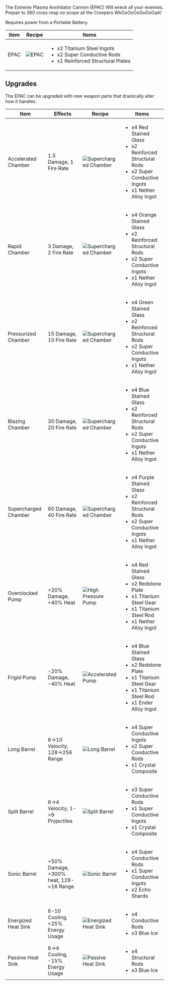 The Extreme Plasma Annihilator Cannon (EPAC) Will wreck all your enemies. Prepair to 360 cross-map no scope all the Creepers WhOoOoOoOoOoOaA!

Requires power from a Portable Battery.


| Item | Recipe | Items |
|------|--------|-------|
| EPAC| ![EPAC](https://cdn.discordapp.com/attachments/739536694398812230/879727728381808710/plasma_weapon.png) | <ul><li>x2 Titanium Steel Ingots</li><li>x2 Super Conductive Rods</li><li>x1 Reinforced Structural Plates</li></ul> |

## Upgrades

The EPAC can be upgraded with new weapon parts that drastically alter how it handles.


| Item | Effects | Recipe | Items |
|------|---------|--------|-------|
| Accelerated Chamber | 1.5 Damage, 1 Fire Rate | ![Supercharged Chamber](https://cdn.discordapp.com/attachments/739536694398812230/1001992125245825115/accelerateed_chamber.png) | <ul><li>x4 Red Stained Glass</li><li>x2 Reinforced Structural Rods</li><li>x2 Super Conductive Ingots</li><li>x1 Nether Alloy Ingot</li></ul> |
| Rapid Chamber | 3 Damage, 2 Fire Rate | ![Supercharged Chamber](https://cdn.discordapp.com/attachments/739536694398812230/1001992125627510856/rapid_chamber.png) | <ul><li>x4 Orange Stained Glass</li><li>x2 Reinforced Structural Rods</li><li>x2 Super Conductive Ingots</li><li>x1 Nether Alloy Ingot</li></ul> |
| Pressurized Chamber | 15 Damage, 10 Fire Rate | ![Supercharged Chamber](https://cdn.discordapp.com/attachments/739536694398812230/1001992126105649182/pressurized_chamber.png) | <ul><li>x4 Green Stained Glass</li><li>x2 Reinforced Structural Rods</li><li>x2 Super Conductive Ingots</li><li>x1 Nether Alloy Ingot</li></ul> |
| Blazing Chamber | 30 Damage, 20 Fire Rate | ![Supercharged Chamber](https://cdn.discordapp.com/attachments/739536694398812230/1001992126642540586/blazing_chamber.png) | <ul><li>x4 Blue Stained Glass</li><li>x2 Reinforced Structural Rods</li><li>x2 Super Conductive Ingots</li><li>x1 Nether Alloy Ingot</li></ul> |
| Supercharged Chamber | 60 Damage, 40 Fire Rate | ![Supercharged Chamber](https://cdn.discordapp.com/attachments/739536694398812230/1001992127196172349/supercharged_chamber.png) | <ul><li>x4 Purple Stained Glass</li><li>x2 Reinforced Structural Rods</li><li>x2 Super Conductive Ingots</li><li>x1 Nether Alloy Ingot</li></ul> |
| Overclocked Pump | +20% Damage, +40% Heat | ![High Pressure Pump](https://cdn.discordapp.com/attachments/739536694398812230/879728571055243274/high_pressure_pump.png) | <ul><li>x4 Red Stained Glass</li><li>x2 Redstone Plate</li><li>x1 Titanium Steel Gear</li><li>x1 Titanium Steel Rod</li><li>x1 Nether Alloy Ingot</li></ul> |
| Frigid Pump | -20% Damage, -40% Heat | ![Accelerated Pump](https://cdn.discordapp.com/attachments/739536694398812230/879728223469072414/accelerated_pump.png) | <ul><li>x4 Blue Stained Glass</li><li>x2 Redstone Plate</li><li>x1 Titanium Steel Gear</li><li>x1 Titanium Steel Rod</li><li>x1 Ender Alloy Ingot</li></ul> |
| Long Barrel | 6->10 Velocity, 128->256 Range |![Long Barrel](https://cdn.discordapp.com/attachments/739536694398812230/879728607210115153/long_barrel.png) | <ul><li>x4 Super Conductive Ingots</li><li>x2 Super Conductive Rods</li><li>x1 Crystal Composite</li></ul> |
| Split Barrel | 6->4 Velocity, 1->9 Projectiles | ![Split Barrel](https://cdn.discordapp.com/attachments/739536694398812230/879728632996716624/split_barrel.png) | <ul><li>x3 Super Conductive Rods</li><li>x1 Super Conductive Ingots</li><li>x1 Crystal Composite</li></ul> |
| Sonic Barrel | +50% Damage, +300% heat, 128->16 Range | ![Sonic Barrel](https://cdn.discordapp.com/attachments/739536694398812230/1001990545247318016/sonic_barrel.png) | <ul><li>x4 Super Conductive Rods</li><li>x1 Super Conductive Ingots</li><li>x2 Echo Shards</li></ul> |
| Energized Heat Sink | 6-10 Cooling, +25% Energy Usage |![Energized Heat Sink](https://cdn.discordapp.com/attachments/739536694398812230/879728778824253520/energized_heat_sink.png) | <ul><li>x4 Conductive Rods</li><li>x3 Blue Ice</li></ul> |
| Passive Heat Sink | 6->4 Cooling, -15% Energy Usage | ![Passive Heat Sink](https://cdn.discordapp.com/attachments/739536694398812230/879728799833550908/passive_heat_sink.png) | <ul><li>x4 Structural Rods</li><li>x3 Blue Ice</li></ul> |
